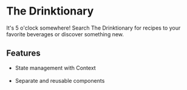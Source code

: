 # The Drinktionary

It's 5 o'clock somewhere! Search The Drinktionary for recipes to your favorite beverages or discover something new. 

## Features

<ul>
  <li>State management with Context</li><br>

  <li>Separate and reusable components</li>
</ul>
